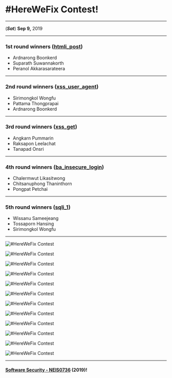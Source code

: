 # **#HereWeFix Contest**!

---
(***Sat***) **Sep 9,** 2019 

---
### **1st** round winners ([htmli_post](https://peranol.github.io/htmli_post))
* Ardnarong Boonkerd
* Suparath Suwannakorth
* Peranol Akkarasarateera

---
### **2nd** round winners ([xss_user_agent](https://pattamatax.github.io/xss_user_agent))
* Sirimongkol Wongfu
* Pattama Thongprapai
* Ardnarong Boonkerd

---
### **3rd** round winners ([xss_get](https://c61213on.github.io/xss_get))
* Angkarn Pummarin
* Raksapon Leelachat
* Tanapad Onsri

---
### **4th** round winners ([ba_insecure_login](https://chitsanuphongt.github.io/ba_insecure_login))
* Chalermwut Likasitwong
* Chitsanuphong Thaninthorn
* Pongpat Petchai

---
### **5th** round winners ([sqli_1](https://twinzabx2.github.io/sqli_1))
* Wissanu Sameejeang
* Tossaporn Hansing
* Sirimongkol Wongfu

---

![](HereWeFix/54.jpg "#HereWeFix Contest")

![](HereWeFix/56.jpg "#HereWeFix Contest")

![](HereWeFix/58.jpg "#HereWeFix Contest")

![](HereWeFix/60.jpg "#HereWeFix Contest")

![](HereWeFix/62.jpg "#HereWeFix Contest")

![](HereWeFix/64.jpg "#HereWeFix Contest")

![](HereWeFix/66.jpg "#HereWeFix Contest")

![](HereWeFix/68.jpg "#HereWeFix Contest")

![](HereWeFix/70.jpg "#HereWeFix Contest")

![](HereWeFix/72.jpg "#HereWeFix Contest")

![](HereWeFix/74.jpg "#HereWeFix Contest")

![](HereWeFix/76.jpg "#HereWeFix Contest")

---

#### **[Software Security - NEIS0736](../) (2019)**!